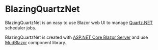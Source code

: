 # BlazingQuartzNet
BlazingQuartzNet is an easy to use Blazor web UI to manage [Quartz.NET](https://github.com/quartznet/quartznet) scheduler jobs.

BlazingQuartzNet is created with [ASP.NET Core Blazor Server](https://blazor.net) and use [MudBlazor](https://mudblazor.com) component library.
